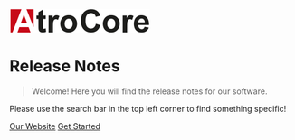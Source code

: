 <!-- _coverpage.md -->

![logo](logo.png)

# Release Notes

> Welcome! Here you will find the release notes for our software.

Please use the search bar in the top left corner to find something specific!

[Our Website](https://atrocore.com)
[Get Started](#atrocore-release-notes)